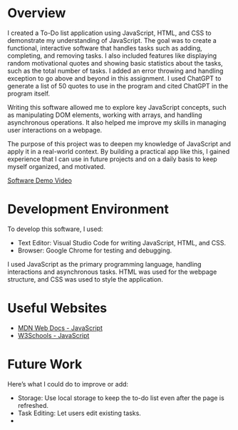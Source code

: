 # Overview

I created a To-Do list application using JavaScript, HTML, and CSS to demonstrate my understanding of JavaScript. The goal was to create a functional, interactive software that handles tasks such as adding, completing, and removing tasks. I also included features like displaying random motivational quotes and showing basic statistics about the tasks, such as the total number of tasks. I added an error throwing and handling exception to go above and beyond in this assignment. I used ChatGPT to generate a list of 50 quotes to use in the program and cited ChatGPT in the program itself.

Writing this software allowed me to explore key JavaScript concepts, such as manipulating DOM elements, working with arrays, and handling asynchronous operations. It also helped me improve my skills in managing user interactions on a webpage.

The purpose of this project was to deepen my knowledge of JavaScript and apply it in a real-world context. By building a practical app like this, I gained experience that I can use in future projects and on a daily basis to keep myself organized, and motivated.

[Software Demo Video](http://youtube.link.goes.here)

# Development Environment

To develop this software, I used:

- Text Editor: Visual Studio Code for writing JavaScript, HTML, and CSS.
- Browser: Google Chrome for testing and debugging.


I used JavaScript as the primary programming language, handling interactions and asynchronous tasks. HTML was used for the webpage structure, and CSS was used to style the application.

# Useful Websites

- [MDN Web Docs - JavaScript](https://developer.mozilla.org/en-US/docs/Web/JavaScript)
- [W3Schools - JavaScript](https://www.w3schools.com/js/)

# Future Work

Here’s what I could do to improve or add:

- Storage: Use local storage to keep the to-do list even after the page is refreshed.
- Task Editing: Let users edit existing tasks.
- 
